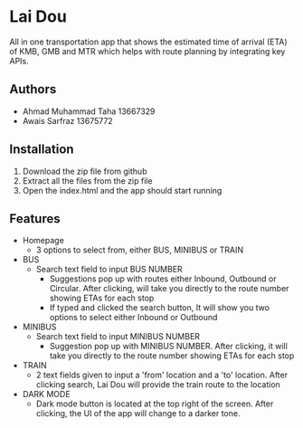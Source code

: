 # Lai Dou
All in one transportation app that shows the estimated time of arrival (ETA) of KMB, GMB and MTR which helps with route planning by integrating key APIs. 
## Authors

- Ahmad Muhammad Taha 13667329
- Awais Sarfraz 13675772



## Installation

1. Download the zip file from github
2. Extract all the files from the zip file
3. Open the index.html and the app should start running
## Features

- Homepage
    - 3 options to select from, either BUS, MINIBUS or TRAIN
- BUS
    - Search text field to input BUS NUMBER
        - Suggestions pop up with routes either Inbound, Outbound or Circular. After clicking, will take you directly to the route number showing ETAs for each stop
        - If typed and clicked the search button, It will show you two options to select either Inbound or Outbound
- MINIBUS
    - Search text field to input MINIBUS NUMBER
        - Suggestion pop up with MINIBUS NUMBER. After clicking, it will take you directly to the route number showing ETAs for each stop
- TRAIN
    - 2 text fields given to input a 'from' location and a 'to' location. After clicking search, Lai Dou will provide the train route to the location
- DARK MODE
    - Dark mode button is located at the top right of the screen. After clicking, the UI of the app will change to a darker tone.

